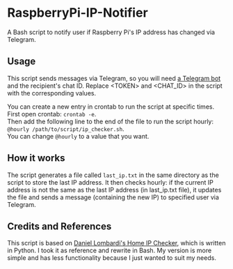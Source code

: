 # RaspberryPi-IP-Notifier

A Bash script to notify user if Raspberry Pi's IP address has changed via Telegram.

Usage
-----

This script sends messages via Telegram, so you will need [a Telegram bot](https://core.telegram.org/bots) and the recipient's chat ID. Replace \<TOKEN> and <CHAT_ID> in the script with the corresponding values.

You can create a new entry in crontab to run the script at specific times. First open crontab: `crontab -e`.  
Then add the following line to the end of the file to run the script hourly: `@hourly /path/to/script/ip_checker.sh`.  
You can change `@hourly` to a value that you want.

How it works
------------

The script generates a file called `last_ip.txt` in the same directory as the script to store the last IP address. It then checks hourly: if the current IP address is not the same as the last IP address (in last_ip.txt file), it updates the file and sends a message (containing the new IP) to specified user via Telegram.

Credits and References
----------------------

This script is based on [Daniel Lombardi's Home IP Checker](https://github.com/LombardiDaniel/ip-checker), which is written in Python. I took it as reference and rewrite in Bash. My version is more simple and has less functionality because I just wanted to suit my needs.
